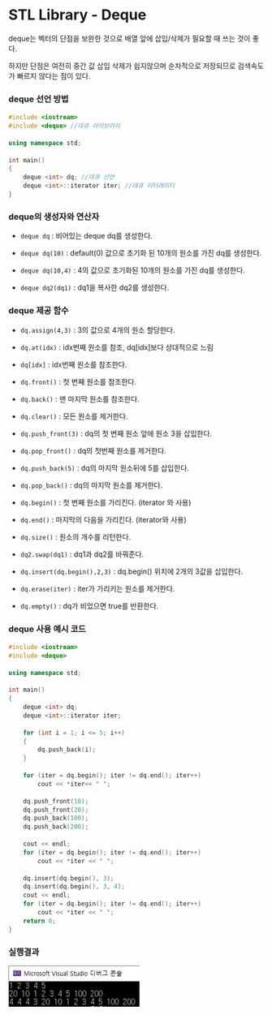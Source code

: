 # STL Library - Deque

deque는 벡터의 단점을 보완한 것으로 배열 앞에 삽입/삭제가 필요할 때 쓰는 것이 좋다.

하지만 단점은 여전히 중간 값 삽입 삭제가 쉽지않으며 순차적으로 저장되므로 검색속도가 빠르지 않다는 점이 있다.



### deque 선언 방법

```c++
#include <iostream>
#include <deque> //데큐 라이브러리

using namespace std;

int main()
{
	deque <int> dq; //데큐 선언
	deque <int>::iterator iter; //데큐 이터레이터
}
```



### deque의 생성자와 연산자

* `deque dq` : 비어있는 deque dq를 생성한다.



* `deque dq(10)` :  default(0) 값으로 초기화 된 10개의 원소를 가진 dq를 생성한다.



* `deque dq(10,4)` : 4의 값으로 초기화된 10개의 원소를 가진 dq를 생성한다.



* `deque dq2(dq1)` : dq1을 복사한 dq2를 생성한다.



### deque 제공 함수

* `dq.assign(4,3)` : 3의 값으로 4개의 원소 할당한다.



* `dq.at(idx)` : idx번째 원소를 참조, dq[idx]보다 상대적으로 느림



* `dq[idx]` : idx번째 원소를 참조한다.



* `dq.front()` : 첫 번째 원소를 참조한다.



* `dq.back()` : 맨 마지막 원소를 참조한다.



* `dq.clear()` :  모든 원소를 제거한다.



* `dq.push_front(3)` :  dq의 첫 번째 원소 앞에 원소 3을 삽입한다.



* `dq.pop_front()` : dq의 첫번째 원소를 제거한다.



* `dq.push_back(5)` : dq의 마지막 원소뒤에 5를 삽입한다.



* `dq.pop_back()` : dq의 마지막 원소를 제거한다.



* `dq.begin()` : 첫 번째 원소를 가리킨다. (iterator 와 사용)



* `dq.end()` :  마지막의 다음을 가리킨다. (iterator와 사용)



* `dq.size()` : 원소의 개수를 리턴한다.



* `dq2.swap(dq1)` : dq1과 dq2를 바꿔준다.



* `dq.insert(dq.begin(),2,3)` : dq.begin() 위치에 2개의 3값을 삽입한다.



* `dq.erase(iter)` : iter가 가리키는 원소를 제거한다.



* `dq.empty()` : dq가 비었으면 true를 반환한다.

### deque 사용 예시 코드

```c++
#include <iostream>
#include <deque>

using namespace std;

int main()
{
	deque <int> dq;
	deque <int>::iterator iter;
	
	for (int i = 1; i <= 5; i++)
	{
		dq.push_back(i);
	}

	for (iter = dq.begin(); iter != dq.end(); iter++)
		cout << *iter<< " ";

	dq.push_front(10);
	dq.push_front(20);
	dq.push_back(100);
	dq.push_back(200);

	cout << endl;
	for (iter = dq.begin(); iter != dq.end(); iter++)
		cout << *iter << " ";

	dq.insert(dq.begin(), 3);
	dq.insert(dq.begin(), 3, 4);
	cout << endl;
	for (iter = dq.begin(); iter != dq.end(); iter++)
		cout << *iter << " ";
	return 0;
}
```



### 실행결과

![실행 결과](https://github.com/Kyun2da/Algorithm/blob/master/%EC%95%8C%EA%B3%A0%EB%A6%AC%EC%A6%98%20%EA%B0%9C%EB%85%90%20%EC%A0%95%EB%A6%AC/deque_ex.png)  
